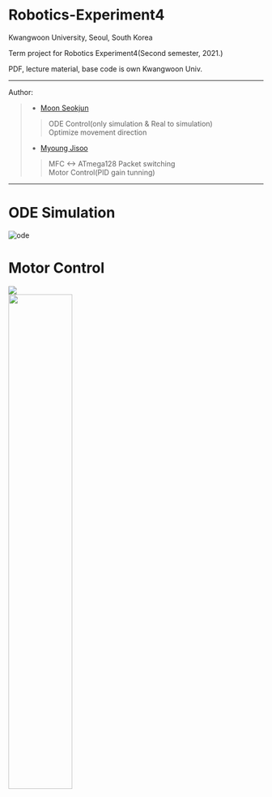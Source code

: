 # Robotics-Experiment4
Kwangwoon University, Seoul, South Korea

Term project for Robotics Experiment4(Second semester, 2021.)

PDF, lecture material, base code is own Kwangwoon Univ.

---
Author:
> - [Moon Seokjun](https://github.com/msjun23)<br>
>> ODE Control(only simulation & Real to simulation)<br>
>> Optimize movement direction
> - [Myoung Jisoo](https://github.com/Myoung-Jisoo)
>> MFC <-> ATmega128 Packet switching<br>
>> Motor Control(PID gain tunning)
---

# ODE Simulation
![ode](/results/ode.gif)<br>

# Motor Control
<img src="/results/motor_capture.gif"/><br>
<img src="/results/motor_real.gif" width="50%" height="50%"/>

